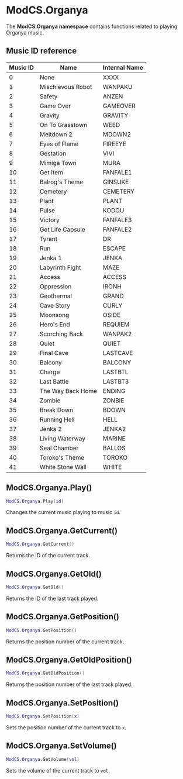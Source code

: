 # ModCS.Organya

The **ModCS.Organya namespace** contains functions related to playing Organya music.

## Music ID reference

| Music ID | Name              | Internal Name |
| -------- | ----------------- | ------------- |
| 0        | None              | XXXX          |
| 1        | Mischievous Robot | WANPAKU       |
| 2        | Safety            | ANZEN         |
| 3        | Game Over         | GAMEOVER      |
| 4        | Gravity           | GRAVITY       |
| 5        | On To Grasstown   | WEED          |
| 6        | Meltdown 2        | MDOWN2        |
| 7        | Eyes of Flame     | FIREEYE       |
| 8        | Gestation         | VIVI          |
| 9        | Mimiga Town       | MURA          |
| 10       | Get Item          | FANFALE1      |
| 11       | Balrog's Theme    | GINSUKE       |
| 12       | Cemetery          | CEMETERY      |
| 13       | Plant             | PLANT         |
| 14       | Pulse             | KODOU         |
| 15       | Victory           | FANFALE3      |
| 16       | Get Life Capsule  | FANFALE2      |
| 17       | Tyrant            | DR            |
| 18       | Run               | ESCAPE        |
| 19       | Jenka 1           | JENKA         |
| 20       | Labyrinth Fight   | MAZE          |
| 21       | Access            | ACCESS        |
| 22       | Oppression        | IRONH         |
| 23       | Geothermal        | GRAND         |
| 24       | Cave Story        | CURLY         |
| 25       | Moonsong          | OSIDE         |
| 26       | Hero's End        | REQUIEM       |
| 27       | Scorching Back    | WANPAK2       |
| 28       | Quiet             | QUIET         |
| 29       | Final Cave        | LASTCAVE      |
| 30       | Balcony           | BALCONY       |
| 31       | Charge            | LASTBTL       |
| 32       | Last Battle       | LASTBT3       |
| 33       | The Way Back Home | ENDING        |
| 34       | Zombie            | ZONBIE        |
| 35       | Break Down        | BDOWN         |
| 36       | Running Hell      | HELL          |
| 37       | Jenka 2           | JENKA2        |
| 38       | Living Waterway   | MARINE        |
| 39       | Seal Chamber      | BALLOS        |
| 40       | Toroko's Theme    | TOROKO        |
| 41       | White Stone Wall  | WHITE         |


## ModCS.Organya.Play()

```lua
ModCS.Organya.Play(id)
```

Changes the current music playing to music `id`.

## ModCS.Organya.GetCurrent()

```lua
ModCS.Organya.GetCurrent()
```

Returns the ID of the current track.

## ModCS.Organya.GetOld()

```lua
ModCS.Organya.GetOld()
```

Returns the ID of the last track played.

## ModCS.Organya.GetPosition()

```lua
ModCS.Organya.GetPosition()
```

Returns the position number of the current track.

## ModCS.Organya.GetOldPosition()

```lua
ModCS.Organya.GetOldPosition()
```

Returns the position number of the last track played.

## ModCS.Organya.SetPosition()

```lua
ModCS.Organya.SetPosition(x)
```

Sets the position number of the current track to `x`.

## ModCS.Organya.SetVolume()

```lua
ModCS.Organya.SetVolume(vol)
```

Sets the volume of the current track to `vol`. 